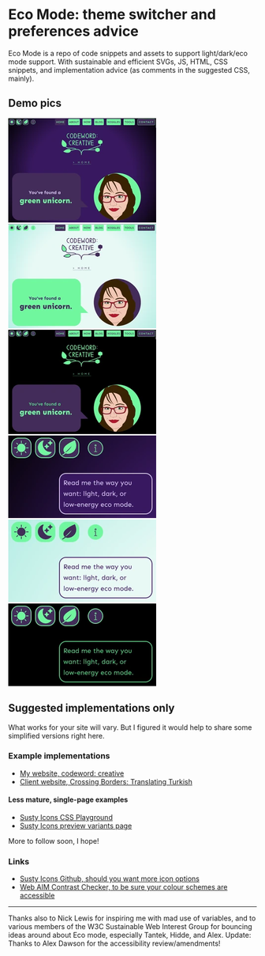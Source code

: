 # Eco Mode: theme switcher and preferences advice
Eco Mode is a repo of code snippets and assets to support light/dark/eco mode support. With sustainable and efficient SVGs, JS, HTML, CSS snippets, and implementation advice (as comments in the suggested CSS, mainly).

## Demo pics

![Dark mode](https://raw.githubusercontent.com/codewordcreative/eco-mode/refs/heads/main/demo-pics/codeword-dark.webp)
![Light mode](https://raw.githubusercontent.com/codewordcreative/eco-mode/refs/heads/main/demo-pics/codeword-light.webp)
![Eco mode](https://raw.githubusercontent.com/codewordcreative/eco-mode/refs/heads/main/demo-pics/codeword-eco.webp)
![Dark mode close-up](https://raw.githubusercontent.com/codewordcreative/eco-mode/refs/heads/main/demo-pics/codeword-dark-info.webp)
![Light mode close-up](https://raw.githubusercontent.com/codewordcreative/eco-mode/refs/heads/main/demo-pics/codeword-light-info.webp)
![Eco mode close-up](https://raw.githubusercontent.com/codewordcreative/eco-mode/refs/heads/main/demo-pics/codeword-eco-info.webp)

## Suggested implementations only
What works for your site will vary. But I figured it would help to share some simplified versions right here.

### Example implementations
* [My website, codeword: creative](https://codewordcreative.com)
* [Client website, Crossing Borders: Translating Turkish](https://translatingturkish.com)

#### Less mature, single-page examples
* [Susty Icons CSS Playground](https://codewordcreative.com/susty-icons-css-playground/)
* [Susty Icons preview variants page](https://codewordcreative.github.io/susty-icons/preview-variants.html)

More to follow soon, I hope!

### Links
* [Susty Icons Github, should you want more icon options](https://github.com/codewordcreative/susty-icons)
* [Web AIM Contrast Checker, to be sure your colour schemes are accessible](https://webaim.org/resources/contrastchecker/)



--- 
Thanks also to Nick Lewis for inspiring me with mad use of variables, and to various members of the W3C Sustainable Web Interest Group for bouncing ideas around about Eco mode, especially Tantek, Hidde, and Alex. Update: Thanks to Alex Dawson for the accessibility review/amendments!

